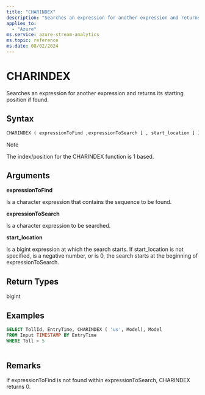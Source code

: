 ```yaml
---
title: "CHARINDEX"
description: "Searches an expression for another expression and returns its starting position if found.  "
applies_to: 
  - "Azure"
ms.service: azure-stream-analytics
ms.topic: reference
ms.date: 08/02/2024
---
```


# CHARINDEX
  Searches an expression for another expression and returns its starting position if found.  
  
 ## Syntax  
  
```SQL   
CHARINDEX ( expressionToFind ,expressionToSearch [ , start_location ] )  
```  
  
> [!NOTE]  
>  The index/position for the CHARINDEX function is 1 based.  
  
## Arguments  
 **expressionToFind**  
  
 Is a character expression that contains the sequence to be found.  
  
 **expressionToSearch**  
  
 Is a character expression to be searched.  
  
 **start_location**  
  
 Is a bigint expression at which the search starts. If start_location is not specified, is a negative number, or is 0, the search starts at the beginning of expressionToSearch.  
  
## Return Types  
 bigint  
  
## Examples  
  
```SQL  
SELECT TollId, EntryTime, CHARINDEX ( 'us', Model), Model  
FROM Input TIMESTAMP BY EntryTime  
WHERE Toll > 5  
  
```  
  
## Remarks  
 If expressionToFind is not found within expressionToSearch, CHARINDEX returns 0.  
  
  
